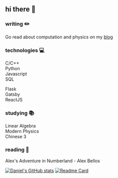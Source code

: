 ## hi there 👋

<!--
**dmharrington03/dmharrington03** is a ✨ _special_ ✨ repository because its `README.md` (this file) appears on your GitHub profile.

Here are some ideas to get you started:

- 🔭 I’m currently working on ...
- 🌱 I’m currently learning ...
- 👯 I’m looking to collaborate on ...
- 🤔 I’m looking for help with ...
- 💬 Ask me about ...
- 📫 How to reach me: ...
- 😄 Pronouns: ...
- ⚡ Fun fact: ...
-->

### writing ✏️

Go read about computation and physics on my [blog](https://comp-phys.netlify.app/)

### technologies 💻
C/C++  
Python  
Javascript  
SQL  

Flask  
Gatsby  
ReactJS


### studying 📚
Linear Algebra  
Modern Physics  
Chinese 3


### reading 📖
Alex's Adventure in Numberland - Alex Bellos

[![Daniel's GitHub stats](https://github-readme-stats.vercel.app/api?username=dmharrington03&show_icons=true&theme=nord&hide_border=true)](https://github.com/anuraghazra/github-readme-stats)
[![Readme Card](https://github-readme-stats.vercel.app/api/pin/?username=dmharrington03&repo=physics&theme=nord&hide_border=true)](https://github.com/anuraghazra/github-readme-stats)


